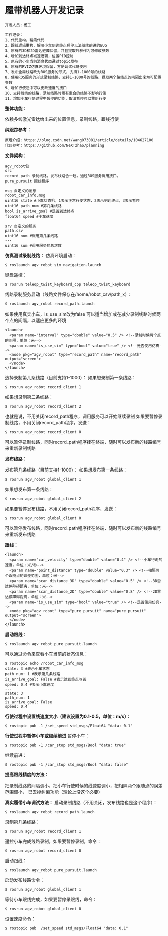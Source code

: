 # 履带机器人开发记录
```
开发人员：杨工

工作记录：
1、代码重构，精简代码
2、跟线逻辑重构，解决小车到达终点启停无法继续前进的BUG
3、原有的3D和2D雷达避障保留，并且提取外参作为可修改参数
4、增加到达终点减速逻辑，位置PID控制
5、原有的小车当前消息状态通过topic发布
6、原有的RVIZ仿真环境保留，方便调试代码使用
7、发布全局线路改为ROS服务的形式，支持1-1000号的线路
8、使用ROS服务的形式录制线路，支持1-1000号的线路，提取两个路线点的间隔出来为可配置参数
9、增加行使途中可以更改速度的接口
10、支持缠绕的线路，录制线路时候有重合的线路不影响行使
11、增加小车行使过程中暂停的功能，取消暂停可以重新行使
```

**整体功能：**

依赖多线激光雷达给出来的位置信息，录制线路，跟线行使


**纯跟踪参考：**
```
原理介绍：https://blog.csdn.net/wang073081/article/details/104627100
代码参考：https://github.com/NeXTzhao/planning
```


**文件架构：**
```
agv_robot包
src
record_path 录制线路，发布线路合一起，通过ROS服务调用接口。
pure_pursuit 跟线程序

msg 自定义的消息
robot_car_info.msg
uint16 state #小车状态机，1表示正常行使状态，2表示到达终点，3表示暂停
uint16 path_num #第几条线路
bool is_arrive_goal #是否到达终点
float64 speed #小车速度

srv 自定义的服务
path.csv
uint16 num #调用第几条线路
---
uint16 sum #调用服务的总次数
```

**仿真测试录制线路：**
仿真环境启动：
```
$ roslaunch agv_robot sim_navigation.launch
```
键盘遥控：
```
$ rosrun teleop_twist_keyboard_cpp teleop_twist_keyboard
```

线路录制服务启动（线路文件保存在/home/robot_csv/path_x）：
```
$ roslaunch agv_robot record_path.launch
```

如果使用真实小车，is_use_sim改为false
可以适当增加或在减少录制线路时候两个点的间隔，以适应更多的环境
```
<launch>
  <param name="interval" type="double" value="0.5" /> <!--录制时候两个点的间隔，单位：米-->
  <param name="is_use_sim" type="bool" value="true" /> <!--是否使用仿真-->
  <node pkg="agv_robot" type="record_path" name="record_path" output="screen">
  </node>
</launch>
```

选择录制第几条线路（目前支持1-1000）：
如果想录制第一条线路：
```
$ rosrun agv_robot record_client 1
```
如果想录制第二条线路：
```
$ rosrun agv_robot record_client 2
```
也就是说，不用关闭record_path程序，调用服务可以开始继续录制
如果要暂停录制线路，不用关闭record_path程序，发送：
```
$ rosrun agv_robot record_client 0
```
可以暂停录制线路，同时record_path程序挂在终端，随时可以发布新的线路编号来重新录制线路

**发布线路：**

发布第几条线路（目前支持1-1000）：
如果想发布第一条线路：
```
$ rosrun agv_robot global_client 1
```
如果想发布第一条线路：
```
$ rosrun agv_robot global_client 2
```
如果要暂停发布线路，不用关闭record_path程序，发送：
```
$ rosrun agv_robot global_client 0
```
可以暂停发布线路，同时record_path程序挂在终端，随时可以发布新的线路编号来重新发布线路


**跟线：**
```
<launch>
  <param name="car_velocity" type="double" value="0.4" /> <!--小车行走的速度，单位：米/秒-->
  <param name="point_distance" type="double" value="0.3" /> <!--相隔两个跟随点的误差范围，单位：米-->
  <param name="scan_distance_3D" type="double" value="0.5" /> <!--3D雷达停障碍距离，单位：米-->
  <param name="scan_distance_2D" type="double" value="0.8" /> <!--2D雷达停障碍距离，单位：米-->
  <param name="is_use_sim" type="bool" value="true" /> <!--是否使用仿真-->
  <node pkg="agv_robot" type="pure_pursuit" name="pure_pursuit" output="screen">
  </node>
</launch>
```

**启动跟线：**
```
$ roslaunch agv_robot pure_pursuit.launch
```

可以通过命令来查看小车当前的状态信息：
```
$ rostopic echo /robot_car_info_msg
state: 3 #表示小车状态
path_num: 1 #表示第几条线路
is_arrive_goal: False #表示达到终点与否
speed: 0.4 #表示小车速度
---
state: 3
path_num: 1
is_arrive_goal: False
speed: 0.4
```

**行使过程中设置线速度大小（建议设置为0.1-0.5，单位：m/s）：**
```
$ rostopic pub -1 /set_speed std_msgs/Float64 "data: 0.1" 
```

**行使过程中暂停小车或继续前进**
暂停小车：
```
$ rostopic pub -1 /car_stop std_msgs/Bool "data: true"
```
继续前进：
```
$ rostopic pub -1 /car_stop std_msgs/Bool "data: false"
```

**提高跟线精度的方法：**

把录制线路的间隔调小，把小车行使时候的线速度调小，把相隔两个跟随点的误差范围调小，
已去掉纠偏功能（理论上没这个必要）

**真实履带小车调试方法：**
启动录制线路（不用关闭，发布线路也是这个程序）：
```
$ roslaunch agv_robot record_path.launch
```
录制第几条线路：
```
$ rosrun agv_robot record_client 1
```
遥控小车完成线路录制，如果要暂停录制，命令：
```
$ rosrun agv_robot record_client 0
```

启动跟线：
```
$ roslaunch agv_robot pure_pursuit.launch
```
启动发布线路命令：
```
$ rosrun agv_robot global_client 1
```
等待小车跟线完成，如果要暂停录跟线，命令：
```
$ rosrun agv_robot global_client 0
```
设置速度命令：
```
$ rostopic pub  /set_speed std_msgs/Float64 "data: 0.1" 
```



















